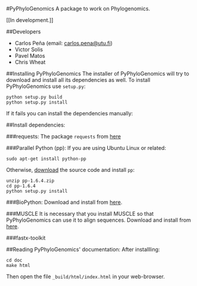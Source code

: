 #PyPhyloGenomics
A package to work on Phylogenomics.

[[In development.]]

##Developers
* Carlos Peña (email: carlos.pena@utu.fi)
* Victor Solis
* Pavel Matos
* Chris Wheat


##Installing PyPhyloGenomics
The installer of PyPhyloGenomics will try to download and install all its dependencies as well. 
To install PyPhyloGenomics use `setup.py`:

    python setup.py build  
    python setup.py install

If it fails you can install the dependencies manually:

##Install dependencies:

###requests:
The package ``requests`` from [here](http://docs.python-requests.org/en/latest/user/install/)

###Parallel Python (pp):
If you are using Ubuntu Linux or related:

    sudo apt-get install python-pp

Otherwise, [download](http://www.parallelpython.com/content/view/15/30/) the source code and install `pp`:

    unzip pp-1.6.4.zip
    cd pp-1.6.4
    python setup.py install

###BioPython:
Download and install from [here](http://biopython.org/wiki/Download).

###MUSCLE
It is necessary that you install MUSCLE so that PyPhyloGenomics can use it to align sequences. 
Download and install from [here](http://www.drive5.com/muscle/downloads.htm).

###fastx-toolkit

##Reading PyPhyloGenomics' documentation:
After installling:

    cd doc  
    make html

Then open the file `_build/html/index.html` in your web-browser.


